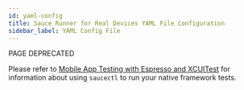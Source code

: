 ```yaml
---
id: yaml-config
title: Sauce Runner for Real Devices YAML File Configuration
sidebar_label: YAML Config File
---
```


<p><span className="sauceGold">PAGE DEPRECATED</span></p>

Please refer to [Mobile App Testing with Espresso and XCUITest](/mobile-apps/automated-testing/espresso-xcuitest) for information about using `saucectl` to run your native framework tests.

